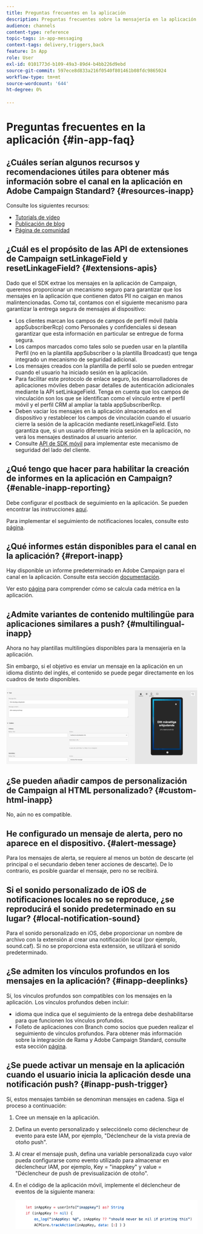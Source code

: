 ```yaml
---
title: Preguntas frecuentes en la aplicación
description: Preguntas frecuentes sobre la mensajería en la aplicación
audience: channels
content-type: reference
topic-tags: in-app-messaging
context-tags: delivery,triggers,back
feature: In App
role: User
exl-id: 0101773d-b109-49a3-89d4-b4bb226d9ebd
source-git-commit: 597ece8d833a216f0540f801461b08fdc9865024
workflow-type: tm+mt
source-wordcount: '644'
ht-degree: 0%

---
```


# Preguntas frecuentes en la aplicación {#in-app-faq}

## ¿Cuáles serían algunos recursos y recomendaciones útiles para obtener más información sobre el canal en la aplicación en Adobe Campaign Standard? {#resources-inapp}

Consulte los siguientes recursos:

* [Tutorials de vídeo](https://experienceleague.adobe.com/docs/campaign-standard-learn/tutorials/communication-channels/mobile/in-app/in-app-message-overview.html)
* [Publicación de blog](https://theblog.adobe.com/get-more-out-of-the-new-in-app-message-channel-from-adobe-campaign/)
* [Página de comunidad](https://experienceleaguecommunities.adobe.com/t5/adobe-campaign-standard/ct-p/adobe-campaign-standard-community)

## ¿Cuál es el propósito de las API de extensiones de Campaign setLinkageField y resetLinkageField? {#extensions-apis}

Dado que el SDK extrae los mensajes en la aplicación de Campaign, queremos proporcionar un mecanismo seguro para garantizar que los mensajes en la aplicación que contienen datos PII no caigan en manos malintencionadas. Como tal, contamos con el siguiente mecanismo para garantizar la entrega segura de mensajes al dispositivo:

* Los clientes marcan los campos de campos de perfil móvil (tabla appSubscriberRcp) como Personales y confidenciales si desean garantizar que esta información en particular se entregue de forma segura.
* Los campos marcados como tales solo se pueden usar en la plantilla Perfil (no en la plantilla appSubscriber o la plantilla Broadcast) que tenga integrado un mecanismo de seguridad adicional.
* Los mensajes creados con la plantilla de perfil solo se pueden entregar cuando el usuario ha iniciado sesión en la aplicación.
* Para facilitar este protocolo de enlace seguro, los desarrolladores de aplicaciones móviles deben pasar detalles de autenticación adicionales mediante la API setLinkageField. Tenga en cuenta que los campos de vinculación son los que se identifican como el vínculo entre el perfil móvil y el perfil CRM al ampliar la tabla appSubscriberRcp.
* Deben vaciar los mensajes en la aplicación almacenados en el dispositivo y restablecer los campos de vinculación cuando el usuario cierre la sesión de la aplicación mediante resetLinkageField. Esto garantiza que, si un usuario diferente inicia sesión en la aplicación, no verá los mensajes destinados al usuario anterior.
* Consulte [API de SDK móvil](https://developer.adobe.com/client-sdks/documentation/adobe-campaign-standard/api-reference/) para implementar este mecanismo de seguridad del lado del cliente.

## ¿Qué tengo que hacer para habilitar la creación de informes en la aplicación en Campaign? {#enable-inapp-reporting}

Debe configurar el postback de seguimiento en la aplicación. Se pueden encontrar las instrucciones [aquí](../../administration/using/configuring-rules-launch.md#inapp-tracking-postback).

Para implementar el seguimiento de notificaciones locales, consulte esto [página](../../administration/using/local-tracking.md).

## ¿Qué informes están disponibles para el canal en la aplicación? {#report-inapp}

Hay disponible un informe predeterminado en Adobe Campaign para el canal en la aplicación. Consulte esta sección [documentación](../../reporting/using/in-app-report.md).

Ver esto [página](../../reporting/using/indicator-calculation.md#in-app-delivery) para comprender cómo se calcula cada métrica en la aplicación.

## ¿Admite variantes de contenido multilingüe para aplicaciones similares a push? {#multilingual-inapp}

Ahora no hay plantillas multilingües disponibles para la mensajería en la aplicación.

Sin embargo, si el objetivo es enviar un mensaje en la aplicación en un idioma distinto del inglés, el contenido se puede pegar directamente en los cuadros de texto disponibles.

![](assets/faq_inapp.png)

## ¿Se pueden añadir campos de personalización de Campaign al HTML personalizado? {#custom-html-inapp}

No, aún no es compatible.

## He configurado un mensaje de alerta, pero no aparece en el dispositivo. {#alert-message}

Para los mensajes de alerta, se requiere al menos un botón de descarte (el principal o el secundario deben tener acciones de descarte). De lo contrario, es posible guardar el mensaje, pero no se recibirá.

## Si el sonido personalizado de iOS de notificaciones locales no se reproduce, ¿se reproducirá el sonido predeterminado en su lugar? {#local-notification-sound}

Para el sonido personalizado en iOS, debe proporcionar un nombre de archivo con la extensión al crear una notificación local (por ejemplo, sound.caf). Si no se proporciona esta extensión, se utilizará el sonido predeterminado.

## ¿Se admiten los vínculos profundos en los mensajes en la aplicación? {#inapp-deeplinks}

Sí, los vínculos profundos son compatibles con los mensajes en la aplicación. Los vínculos profundos deben incluir:

* idioma que indica que el seguimiento de la entrega debe deshabilitarse para que funcionen los vínculos profundos.
* Folleto de aplicaciones con Branch como socios que pueden realizar el seguimiento de vínculos profundos. Para obtener más información sobre la integración de Rama y Adobe Campaign Standard, consulte esta sección [página](https://help.branch.io/using-branch/docs/adobe-campaign-standard-1).

## ¿Se puede activar un mensaje en la aplicación cuando el usuario inicia la aplicación desde una notificación push? {#inapp-push-trigger}

Sí, estos mensajes también se denominan mensajes en cadena. Siga el proceso a continuación:

1. Cree un mensaje en la aplicación.

1. Defina un evento personalizado y selecciónelo como déclencheur de evento para este IAM, por ejemplo, &quot;Déclencheur de la vista previa de otoño push&quot;.

1. Al crear el mensaje push, defina una variable personalizada cuyo valor pueda configurarse como evento utilizado para almacenar en déclencheur IAM, por ejemplo, Key = &quot;inappkey&quot; y value = &quot;Déclencheur de push de previsualización de otoño&quot;.

1. En el código de la aplicación móvil, implemente el déclencheur de eventos de la siguiente manera:

   ![](assets/faq_inapp_2.png)
